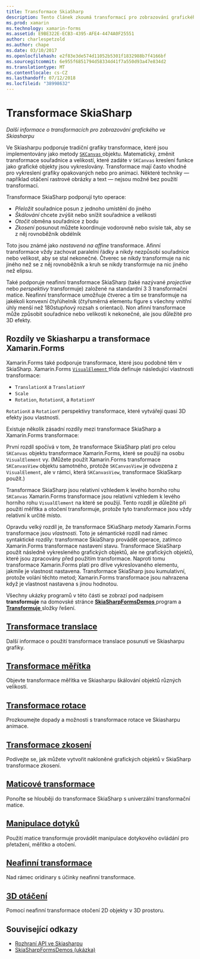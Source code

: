 ```yaml
---
title: Transformace SkiaSharp
description: Tento článek zkoumá transformací pro zobrazování grafického ve Skiasharpu v Xamarin.Forms aplikací a ukazuje to se vzorovým kódem.
ms.prod: xamarin
ms.technology: xamarin-forms
ms.assetid: E9BE322E-ECB3-4395-AFE4-4474A0F25551
author: charlespetzold
ms.author: chape
ms.date: 03/10/2017
ms.openlocfilehash: e2f83e3de574d11052b5301f1832988b7f4166bf
ms.sourcegitcommit: 6e955f6851794d58334d41f7a550d93a47e834d2
ms.translationtype: MT
ms.contentlocale: cs-CZ
ms.lasthandoff: 07/12/2018
ms.locfileid: "38998632"
---
```

# <a name="skiasharp-transforms"></a>Transformace SkiaSharp

_Další informace o transformacích pro zobrazování grafického ve Skiasharpu_

Ve Skiasharpu podporuje tradiční grafiky transformace, které jsou implementovány jako metody [ `SKCanvas` ](https://developer.xamarin.com/api/type/SkiaSharp.SKCanvas/) objektu. Matematický, změnit transformace souřadnice a velikostí, které zadáte v `SKCanvas` kreslení funkce jako grafické objekty jsou vykreslovány. Transformace mají často vhodné pro vykreslení grafiky opakovaných nebo pro animaci. Některé techniky &mdash; například otáčení rastrové obrázky a text &mdash; nejsou možné bez použití transformací.

Transformace SkiaSharp podporují tyto operace:

- *Přeložit* souřadnice posun z jednoho umístění do jiného
- *Škálování* chcete zvýšit nebo snížit souřadnice a velikosti
- *Otočit* obměna souřadnice z bodu
- *Zkosení* posunout můžete koordinuje vodorovně nebo svisle tak, aby se z něj rovnoběžník obdélník

Toto jsou známé jako *nastavená na affine* transformace. Afinní transformace vždy zachovat paralelní řádky a nikdy nezpůsobí souřadnice nebo velikost, aby se stal nekonečné. Čtverec se nikdy transformuje na nic jiného než se z něj rovnoběžník a kruh se nikdy transformuje na nic jiného než elipsu.

Také podporuje neafinní transformace SkiaSharp (také nazývané *projective* nebo *perspektivy* transformuje) založené na standardní 3 3 transformační matice. Neafinní transformace umožňuje čtverec a tím se transformuje na jakékoli konvexní čtyřúhelník (čtyřsměrná elementu figure s všechny vnitřní úhly menší než 180stupňový rozsah s orientací). Non afinní transformace může způsobit souřadnice nebo velikosti k nekonečné, ale jsou důležité pro 3D efekty.

## <a name="differences-between-skiasharp-and-xamarinforms-transforms"></a>Rozdíly ve Skiasharpu a transformace Xamarin.Forms

Xamarin.Forms také podporuje transformace, které jsou podobné těm v SkiaSharp. Xamarin.Forms [ `VisualElement` ](xref:Xamarin.Forms.VisualElement) třída definuje následující vlastnosti transformace:

- `TranslationX` a `TranslationY`
- `Scale`
- `Rotation`, `RotationX`, a `RotationY`

`RotationX` a `RotationY` perspektivy transformace, které vytvářejí quasi 3D efekty jsou vlastnosti.

Existuje několik zásadní rozdíly mezi transformace SkiaSharp a Xamarin.Forms transformace:

První rozdíl spočívá v tom, že transformace SkiaSharp platí pro celou `SKCanvas` objektu transformace Xamarin.Forms, které se použijí na osobu `VisualElement` vy. (Můžete použít Xamarin.Forms transformace `SKCanvasView` objektu samotného, protože `SKCanvasView` je odvozena z `VisualElement`, ale v rámci, která `SKCanvasView`, transformace SkiaSkarp použít.)

Transformace SkiaSharp jsou relativní vzhledem k levého horního rohu `SKCanvas` Xamarin.Forms transformace jsou relativní vzhledem k levého horního rohu `VisualElement` na které se použijí. Tento rozdíl je důležité při použití měřítka a otočení transformuje, protože tyto transformace jsou vždy relativní k určité místo.

Opravdu velký rozdíl je, že transformace SKiaSharp *metody* Xamarin.Forms transformace jsou *vlastnosti*. Toto je sémantické rozdíl nad rámec syntaktické rozdíly: transformace SkiaSharp provádět operace, zatímco Xamarin.Forms transformace nastavení stavu. Transformace SkiaSharp použít následně vykresleného grafických objektů, ale ne grafických objektů, které jsou zpracovány před použitím transformace. Naproti tomu transformace Xamarin.Forms platí pro dříve vykreslovaného elementu, jakmile je vlastnost nastavena. Transformace SkiaSharp jsou kumulativní, protože volání těchto metod; Xamarin.Forms transformace jsou nahrazena když je vlastnost nastavena s jinou hodnotou.

Všechny ukázky programů v této části se zobrazí pod nadpisem **transformuje** na domovské stránce [ **SkiaSharpFormsDemos** ](https://developer.xamarin.com/samples/xamarin-forms/SkiaSharpForms/Demos/) program a [ **Transformuje** ](https://github.com/xamarin/xamarin-forms-samples/tree/master/SkiaSharpForms/Demos/Demos/SkiaSharpFormsDemos/Transforms) složky řešení.

## <a name="the-translate-transformtranslatemd"></a>[Transformace translace](translate.md)

Další informace o použití transformace translace posunutí ve Skiasharpu grafiky.

## <a name="the-scale-transformscalemd"></a>[Transformace měřítka](scale.md)

Objevte transformace měřítka ve Skiasharpu škálování objektů různých velikostí.

## <a name="the-rotate-transformrotatemd"></a>[Transformace rotace](rotate.md)

Prozkoumejte dopady a možnosti s transformace rotace ve Skiasharpu animace.

## <a name="the-skew-transformskewmd"></a>[Transformace zkosení](skew.md)

Podívejte se, jak můžete vytvořit nakloněné grafických objektů v SkiaSharp transformace zkosení.

## <a name="matrix-transformsmatrixmd"></a>[Maticové transformace](matrix.md)

Ponořte se hlouběji do transformace SkiaSharp s univerzální transformační matice.

## <a name="touch-manipulationstouchmd"></a>[Manipulace dotyků](touch.md)

Použití matice transformuje provádět manipulace dotykového ovládání pro přetažení, měřítko a otočení.

## <a name="non-affine-transformsnon-affinemd"></a>[Neafinní transformace](non-affine.md)

Nad rámec oridinary s účinky neafinní transformace.

## <a name="3d-rotation3d-rotationmd"></a>[3D otáčení](3d-rotation.md)

Pomocí neafinní transformace otočení 2D objekty v 3D prostoru.


## <a name="related-links"></a>Související odkazy

- [Rozhraní API ve Skiasharpu](https://developer.xamarin.com/api/root/SkiaSharp/)
- [SkiaSharpFormsDemos (ukázka)](https://developer.xamarin.com/samples/xamarin-forms/SkiaSharpForms/Demos/)
